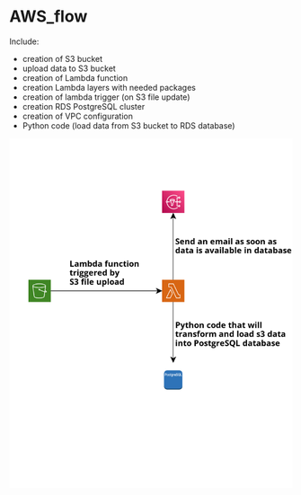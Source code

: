 # AWS_flow
Include:
- creation of S3 bucket 
- upload data to S3 bucket
- creation of Lambda function
- creation Lambda layers with needed packages
- creation of lambda trigger (on S3 file update)
- creation RDS PostgreSQL cluster
- creation of VPC configuration
- Python code (load data from S3 bucket to RDS database)
<img src="PNG/aws flow.png">
